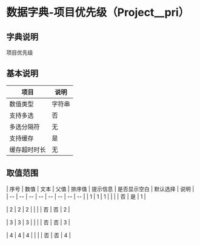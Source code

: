 # 数据字典-项目优先级（Project__pri）
## 字典说明
项目优先级

## 基本说明
| 项目 | 说明 |
| -- | -- |
| 数值类型 | 字符串 |
| 支持多选 | 否 |
| 多选分隔符 | 无 |
| 支持缓存 | 是 |
| 缓存超时时长 | 无 |

## 取值范围
| 序号 | 数值 | 文本 | 父值 | 排序值 | 提示信息 | 是否显示空白 | 默认选择 | 说明 |
| -- | -- | -- | -- | -- | -- | -- | -- |
| 1 | 1 | 1 |  |  |  | 否 | 是 | 1 |

| 2 | 2 | 2 |  |  |  | 否 | 否 | 2 |

| 3 | 3 | 3 |  |  |  | 否 | 否 | 3 |

| 4 | 4 | 4 |  |  |  | 否 | 否 | 4 |


